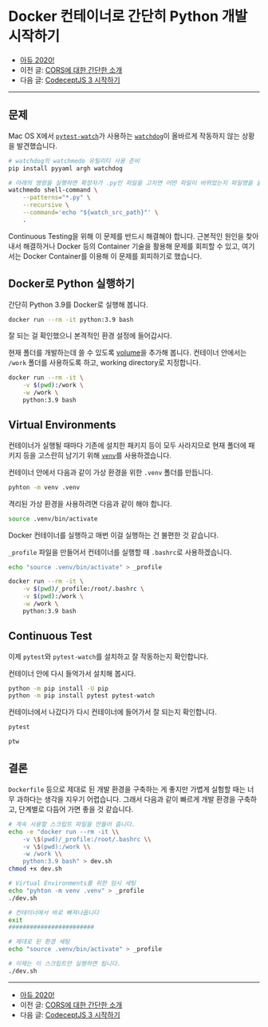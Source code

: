 # Docker 컨테이너로 간단히 Python 개발 시작하기

- [아듀 2020!](https://adieu2020.ahastudio.com/)
- 이전 글: [CORS에 대한 간단한 소개](https://j.mp/2JR0PvV)
- 다음 글: [CodeceptJS 3 시작하기](https://j.mp/2JRdDT2)

---

## 문제

Mac OS X에서 [`pytest-watch`](https://j.mp/2WtCd2e)가 사용하는
[`watchdog`](https://j.mp/3jm0Jvn)이
올바르게 작동하지 않는 상황을 발견했습니다.

```bash
# watchdog의 watchmedo 유틸리티 사용 준비
pip install pyyaml argh watchdog

# 아래의 명령을 실행하면 확장자가 .py인 파일을 고치면 어떤 파일이 바뀌었는지 파일명을 출력해야 합니다.
watchmedo shell-command \
    --patterns="*.py" \
    --recursive \
    --command='echo "${watch_src_path}"' \
    .
```

Continuous Testing을 위해 이 문제를 반드시 해결해야 합니다.
근본적인 원인을 찾아내서 해결하거나 Docker 등의 Container 기술을 활용해 문제를 회피할 수 있고,
여기서는 Docker Container를 이용해 이 문제를 회피하기로 했습니다.

## Docker로 Python 실행하기

간단히 Python 3.9를 Docker로 실행해 봅니다.

```bash
docker run --rm -it python:3.9 bash
```

잘 되는 걸 확인했으니 본격적인 환경 설정에 들어갑시다.

현재 폴더를 개발하는데 쓸 수 있도록
[volume](https://j.mp/3zibCUu)을 추가해 봅니다.
컨테이너 안에서는 `/work` 폴더를 사용하도록 하고, working directory로 지정합니다.

```bash
docker run --rm -it \
    -v $(pwd):/work \
    -w /work \
    python:3.9 bash
```

## Virtual Environments

컨테이너가 실행될 때마다 기존에 설치한 패키지 등이 모두 사라지므로
현재 폴더에 패키지 등을 고스란히 남기기 위해
[`venv`](https://j.mp/2Y1Hijj)를 사용하겠습니다.

컨테이너 안에서 다음과 같이 가상 환경을 위한 `.venv` 폴더를 만듭니다.

```bash
pyhton -m venv .venv
```

격리된 가상 환경을 사용하려면 다음과 같이 해야 합니다.

```bash
source .venv/bin/activate
```

Docker 컨테이너를 실행하고 매번 이걸 실행하는 건 불편한 것 같습니다.

`_profile` 파일을 만들어서 컨테이너를 실행할 때 `.bashrc`로 사용하겠습니다.

```bash
echo "source .venv/bin/activate" > _profile
```

```bash
docker run --rm -it \
    -v $(pwd)/_profile:/root/.bashrc \
    -v $(pwd):/work \
    -w /work \
    python:3.9 bash
```

## Continuous Test

이제 `pytest`와 `pytest-watch`를 설치하고 잘 작동하는지 확인합니다.

컨테이너 안에 다시 들억가서 설치해 봅시다.

```bash
python -m pip install -U pip
python -m pip install pytest pytest-watch
```

컨테이너에서 나갔다가 다시 컨테이너에 들어가서 잘 되는지 확인합니다.

```bash
pytest

ptw
```

## 결론

`Dockerfile` 등으로 제대로 된 개발 환경을 구축하는 게 좋지만
가볍게 실험할 때는 너무 과하다는 생각을 지우기 어렵습니다.
그래서 다음과 같이 빠르게 개발 환경을 구축하고, 단계별로 다듬어 가면 좋을 것 같습니다.

```bash
# 계속 사용할 스크립트 파일을 만들어 줍니다.
echo -e "docker run --rm -it \\
    -v \$(pwd)/_profile:/root/.bashrc \\
    -v \$(pwd):/work \\
    -w /work \\
    python:3.9 bash" > dev.sh
chmod +x dev.sh

# Virtual Environments를 위한 임시 세팅
echo "pyhton -m venv .venv" > _profile
./dev.sh

# 컨테이너에서 바로 빠져나옵니다
exit
########################

# 제대로 된 환경 세팅
echo "source .venv/bin/activate" > _profile

# 이제는 이 스크립트만 실행하면 됩니다.
./dev.sh
```

---

- [아듀 2020!](https://adieu2020.ahastudio.com/)
- 이전 글: [CORS에 대한 간단한 소개](https://j.mp/2JR0PvV)
- 다음 글: [CodeceptJS 3 시작하기](https://j.mp/2JRdDT2)
